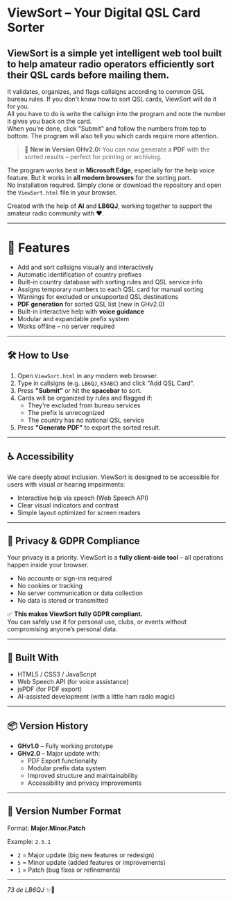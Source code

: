 # ViewSort – Your Digital QSL Card Sorter

## ViewSort is a simple yet intelligent web tool built to help amateur radio operators efficiently sort their QSL cards before mailing them.  
It validates, organizes, and flags callsigns according to common QSL bureau rules. If you don't know how to sort QSL cards, ViewSort will do it for you.  
All you have to do is write the callsign into the program and note the number it gives you back on the card.  
When you're done, click "Submit" and follow the numbers from top to bottom. The program will also tell you which cards require more attention.

> 🎉 **New in Version GHv2.0:** You can now generate a **PDF** with the sorted results – perfect for printing or archiving.

The program works best in **Microsoft Edge**, especially for the help voice feature. But it works in **all modern browsers** for the sorting part.  
No installation required. Simply clone or download the repository and open the `ViewSort.html` file in your browser.

Created with the help of **AI** and **LB6QJ**, working together to support the amateur radio community with ❤️.

---

# 🚀 Features
- Add and sort callsigns visually and interactively
- Automatic identification of country prefixes
- Built-in country database with sorting rules and QSL service info
- Assigns temporary numbers to each QSL card for manual sorting
- Warnings for excluded or unsupported QSL destinations
- **PDF generation** for sorted QSL list (new in GHv2.0)
- Built-in interactive help with **voice guidance**
- Modular and expandable prefix system
- Works offline – no server required

---

## 🛠️ How to Use
1. Open `ViewSort.html` in any modern web browser.
2. Type in callsigns (e.g. `LB6QJ`, `K5ABC`) and click "Add QSL Card".
3. Press **"Submit"** or hit the **spacebar** to sort.
4. Cards will be organized by rules and flagged if:
   - They're excluded from bureau services
   - The prefix is unrecognized
   - The country has no national QSL service
5. Press **"Generate PDF"** to export the sorted result.

---

## ♿ Accessibility
We care deeply about inclusion. ViewSort is designed to be accessible for users with visual or hearing impairments:
- Interactive help via speech (Web Speech API)
- Clear visual indicators and contrast
- Simple layout optimized for screen readers

---

## 🔐 Privacy & GDPR Compliance

Your privacy is a priority. ViewSort is a **fully client-side tool** – all operations happen inside your browser.

- No accounts or sign-ins required  
- No cookies or tracking  
- No server communication or data collection  
- No data is stored or transmitted

✅ **This makes ViewSort fully GDPR compliant.**  
You can safely use it for personal use, clubs, or events without compromising anyone’s personal data.

---

## 🔧 Built With
- HTML5 / CSS3 / JavaScript
- Web Speech API (for voice assistance)
- jsPDF (for PDF export)
- AI-assisted development (with a little ham radio magic)

---

## 📦 Version History
- **GHv1.0** – Fully working prototype
- **GHv2.0** – Major update with:
  - PDF Export functionality
  - Modular prefix data system
  - Improved structure and maintainability
  - Accessibility and privacy improvements

---

## 🔢 Version Number Format
Format: **Major.Minor.Patch**

Example: `2.5.1`  
- `2` = Major update (big new features or redesign)
- `5` = Minor update (added features or improvements)
- `1` = Patch (bug fixes or refinements)

---

_73 de LB6QJ_ ✨📡
